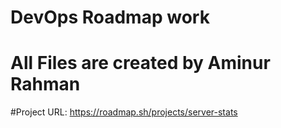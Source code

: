 # DevOps Roadmap work
# All Files are created by Aminur Rahman 

#Project URL: https://roadmap.sh/projects/server-stats

